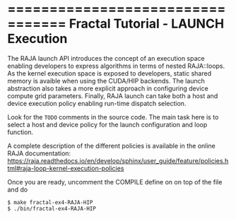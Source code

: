 =================================
Fractal Tutorial - LAUNCH Execution
=================================

The RAJA launch API introduces the concept of an execution space enabling
developers to express algorithms in terms of nested RAJA::loops. As the kernel
execution space is exposed to developers, static shared memory is avaible when
using the CUDA/HIP backends. The launch abstraction also takes a more explicit
approach in configuring device compute grid parameters. Finally, RAJA launch
can take both a host and device execution policy enabling run-time dispatch selection.

Look for the `TODO` comments in the source code. The main task here is to select
a host and device policy for the launch configuration and loop function.

A complete description of the different policies is available in the online RAJA
documentation:
https://raja.readthedocs.io/en/develop/sphinx/user_guide/feature/policies.html#raja-loop-kernel-execution-policies

Once you are ready, uncomment the COMPILE define on on top of the file and do

```
$ make fractal-ex4-RAJA-HIP
$ ./bin/fractal-ex4-RAJA-HIP
```